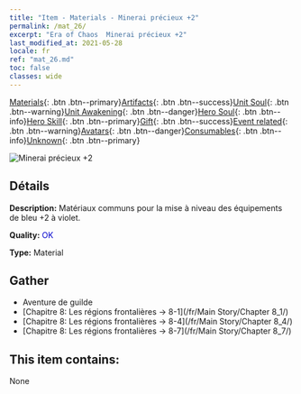 ```yaml
---
title: "Item - Materials - Minerai précieux +2"
permalink: /mat_26/
excerpt: "Era of Chaos  Minerai précieux +2"
last_modified_at: 2021-05-28
locale: fr
ref: "mat_26.md"
toc: false
classes: wide
---
```

 [Materials](/ItemsFR/){: .btn .btn--primary}[Artifacts](/ItemsFR/Artifacts/){: .btn .btn--success}[Unit Soul](/ItemsFR/UnitSoul/){: .btn .btn--warning}[Unit Awakening](/ItemsFR/UnitAwakening/){: .btn .btn--danger}[Hero Soul](/ItemsFR/HeroSoul/){: .btn .btn--info}[Hero Skill](/ItemsFR/HeroSkill/){: .btn .btn--primary}[Gift](/ItemsFR/Gift/){: .btn .btn--success}[Event related](/ItemsFR/Events/){: .btn .btn--warning}[Avatars](/ItemsFR/Avatars/){: .btn .btn--danger}[Consumables](/ItemsFR/Consumables/){: .btn .btn--info}[Unknown](/ItemsFR/Unknown/){: .btn .btn--primary}

 ![Minerai précieux +2](/images/t/i_cailiao_kuangshi1.png)

## Détails
 **Description:** Matériaux communs pour la mise à niveau des équipements de bleu +2 à violet.

 **Quality:** <span style="color: #0000CD">OK</span>

 **Type:** Material

## Gather

*    Aventure de guilde 
*    [Chapitre 8: Les régions frontalières -> 8-1](/fr/Main Story/Chapter 8_1/) 
*    [Chapitre 8: Les régions frontalières -> 8-4](/fr/Main Story/Chapter 8_4/) 
*    [Chapitre 8: Les régions frontalières -> 8-7](/fr/Main Story/Chapter 8_7/) 

## This item contains:

  None

